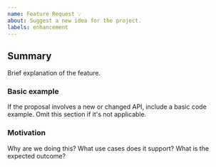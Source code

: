 ```yaml
---
name: Feature Request 💡
about: Suggest a new idea for the project.
labels: enhancement
---
```


<!--
  Please fill out each section below, otherwise your issue will be closed.

  Before opening a new issue, please search existing issues:  https://github.com/tinacms/tina-graphql-gateway/issues
-->

## Summary

Brief explanation of the feature.

### Basic example

If the proposal involves a new or changed API, include a basic code example. Omit this section if it's not applicable.

### Motivation

Why are we doing this? What use cases does it support? What is the expected outcome?
